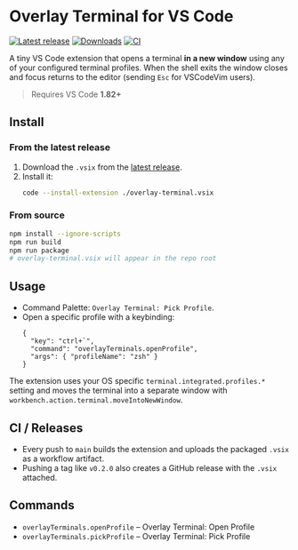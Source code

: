 # Overlay Terminal for VS Code

[![Latest release](https://img.shields.io/github/v/release/F286/overlay-terminal?sort=semver)](https://github.com/F286/overlay-terminal/releases/latest)
[![Downloads](https://img.shields.io/github/downloads/F286/overlay-terminal/latest/total)](https://github.com/F286/overlay-terminal/releases/latest)
[![CI](https://github.com/F286/overlay-terminal/actions/workflows/release.yml/badge.svg)](https://github.com/F286/overlay-terminal/actions/workflows/release.yml)

A tiny VS Code extension that opens a terminal **in a new window** using any of your configured terminal profiles. When the shell exits the window closes and focus returns to the editor (sending `Esc` for VSCodeVim users).

> Requires VS Code **1.82+**

## Install

### From the latest release
1. Download the `.vsix` from the [latest release](https://github.com/F286/overlay-terminal/releases/latest).
2. Install it:
   ```bash
   code --install-extension ./overlay-terminal.vsix
   ```

### From source
```bash
npm install --ignore-scripts
npm run build
npm run package
# overlay-terminal.vsix will appear in the repo root
```

## Usage

* Command Palette: `Overlay Terminal: Pick Profile`.
* Open a specific profile with a keybinding:
  ```jsonc
  {
    "key": "ctrl+`",
    "command": "overlayTerminals.openProfile",
    "args": { "profileName": "zsh" }
  }
  ```

The extension uses your OS specific `terminal.integrated.profiles.*` setting and moves the terminal into a separate window with `workbench.action.terminal.moveIntoNewWindow`.

## CI / Releases

* Every push to `main` builds the extension and uploads the packaged `.vsix` as a workflow artifact.
* Pushing a tag like `v0.2.0` also creates a GitHub release with the `.vsix` attached.

## Commands

* `overlayTerminals.openProfile` – Overlay Terminal: Open Profile
* `overlayTerminals.pickProfile` – Overlay Terminal: Pick Profile
